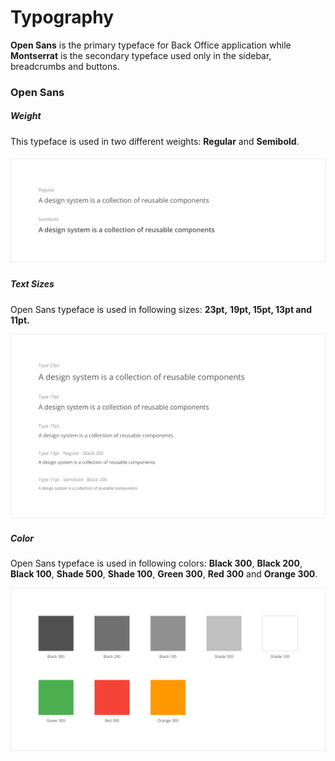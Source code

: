 # Typography

**Open Sans** is the primary typeface for Back Office application while **Montserrat** is the secondary typeface used only in the sidebar, breadcrumbs and buttons.

### Open Sans

##### Weight

This typeface is used in two different weights: **Regular** and **Semibold**.

##### ![](/assets/foundations/typography-open-sans-weight.png)

##### Text Sizes

Open Sans typeface is used in following sizes: **23pt,** **19pt, 15pt, 13pt and 11pt.**

![](/assets/foundations/typography-open-sans-text-sizes.png)

##### Color

Open Sans typeface is used in following colors: **Black 300**, **Black 200**, **Black 100**, **Shade 500**, **Shade 100**, **Green 300**, **Red 300** and **Orange 300**.

![](/assets/foundations/typography-open-sans-color.png)

